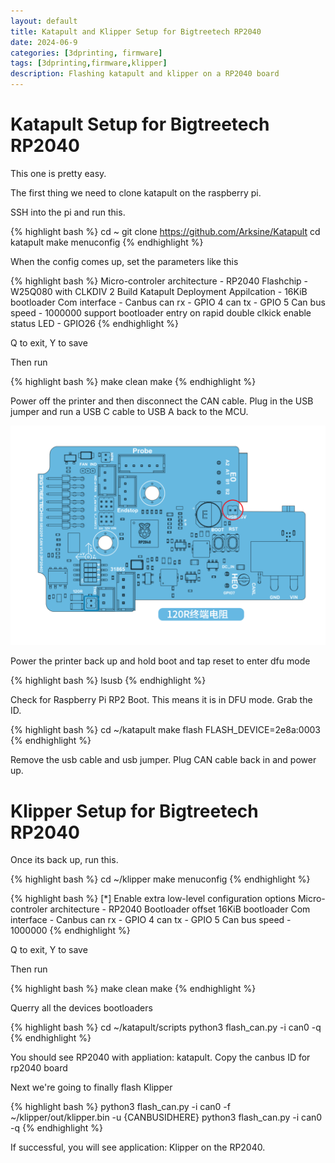 ```yaml
---
layout: default
title: Katapult and Klipper Setup for Bigtreetech RP2040
date: 2024-06-9
categories: [3dprinting, firmware]
tags: [3dprinting,firmware,klipper]
description: Flashing katapult and klipper on a RP2040 board
---
```

# Katapult Setup for Bigtreetech RP2040

This one is pretty easy.

The first thing we need to clone katapult on the raspberry pi.

SSH into the pi and run this.

{% highlight bash %}
cd ~
git clone https://github.com/Arksine/Katapult
cd katapult
make menuconfig
{% endhighlight %}

When the config comes up, set the parameters like this

{% highlight bash %}
Micro-controler architecture - RP2040
Flashchip - W25Q080 with CLKDIV 2
Build Katapult Deployment Appilcation - 16KiB bootloader
Com interface - Canbus
can rx - GPIO 4
can tx - GPIO 5
Can bus speed - 1000000
support bootloader entry on rapid double clkick
enable status LED - GPIO26
{% endhighlight %}

Q to exit, Y to save

Then run

{% highlight bash %}
make clean
make
{% endhighlight %}

Power off the printer and then disconnect the CAN cable.  Plug in the USB jumper and run a USB C cable to USB A back to the MCU.

![ALT text](/assets\img\posts\2024-06-8\image.png)

Power the printer back up and hold boot and tap reset to enter dfu mode

{% highlight bash %}
lsusb
{% endhighlight %}

Check for Raspberry Pi RP2 Boot. This means it is in DFU mode.  Grab the ID.

{% highlight bash %}
cd ~/katapult
make flash FLASH_DEVICE=2e8a:0003
{% endhighlight %}

Remove the usb cable and usb jumper. Plug CAN cable back in and power up.

# Klipper Setup for Bigtreetech RP2040

Once its back up, run this.

{% highlight bash %}
cd ~/klipper
make menuconfig
{% endhighlight %}

{% highlight bash %}
[*] Enable extra low-level configuration options
Micro-controler architecture - RP2040
Bootloader offset 16KiB bootloader
Com interface - Canbus
can rx - GPIO 4
can tx - GPIO 5
Can bus speed - 1000000
{% endhighlight %}

Q to exit, Y to save

Then run

{% highlight bash %}
make clean
make
{% endhighlight %}

Querry all the devices bootloaders

{% highlight bash %}
cd ~/katapult/scripts
python3 flash_can.py -i can0 -q
{% endhighlight %}

You should see RP2040 with appliation: katapult. Copy the canbus ID for rp2040 board

Next we're going to finally flash Klipper

{% highlight bash %}
python3 flash_can.py -i can0 -f ~/klipper/out/klipper.bin -u {CANBUSIDHERE}
python3 flash_can.py -i can0 -q
{% endhighlight %}

If successful, you will see application: Klipper on the RP2040.